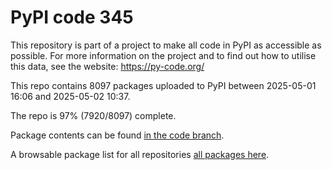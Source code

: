 # PyPI code 345

This repository is part of a project to make all code in PyPI as accessible as possible. For more information 
on the project and to find out how to utilise this data, see the website: https://py-code.org/

This repo contains 8097 packages uploaded to PyPI between 
2025-05-01 16:06 and 2025-05-02 10:37.

The repo is 97% (7920/8097) complete.

Package contents can be found [in the code branch](https://github.com/pypi-data/pypi-mirror-345/tree/code/packages).

A browsable package list for all repositories [all packages here](https://py-code.org/repositories/pypi-mirror-345).


